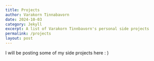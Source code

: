 ```yaml
---
title: Projects
author: Varakorn Tinnabavorn
date: 2024-10-03
category: Jekyll
excerpt: A list of Varakorn Tinnbavorn's personal side projects
permalink: /projects
layout: post
---
```


I will be posting some of my side projects here : )
